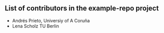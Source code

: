 ## List of contributors in the example-repo project

* Andrés Prieto, Universiy of A Coruña
* Lena Scholz TU Berlin
